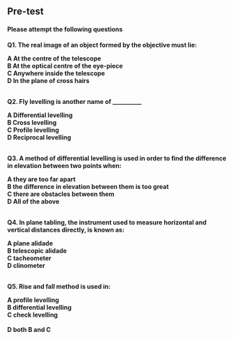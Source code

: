 ## <b> Pre-test
#### Please attempt the following questions

Q1. The real image of an object formed by the objective must lie:<br>

A   At the centre of the telescope<br>
B   At the optical centre of the eye-piece<br>
C   Anywhere inside the telescope<br>
<b>D   In the plane of cross hairs</b><br><br>


Q2. Fly levelling is another name of __________<br>

<b>A   Differential levelling</b><br>
B   Cross levelling<br>
C   Profile levelling<br>
D   Reciprocal levelling<br><br>


Q3. A method of differential levelling is used in order to find the difference in elevation between two points when:<br>

A   they are too far apart<br>
B   the difference in elevation between them is too great<br>
C   there are obstacles between them<br>
<b>D   All of the above</b><br><br>



Q4. In plane tabling, the instrument used to measure horizontal and vertical distances directly, is known as:<br>

A   plane alidade<br>
<b>B   telescopic alidade</b><br>
C   tacheometer<br>
D   clinometer<br><br>


Q5. Rise and fall method is used in:<br>

A   profile levelling<br>
B   differential levelling<br>
C   check levelling<br><br>
<b>D   both B and C</b><br><br>
